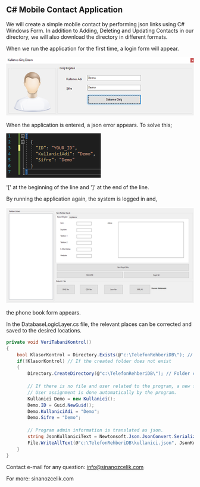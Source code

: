 ## C# Mobile Contact Application

We will create a simple mobile contact by performing json links using C# Windows Form. In addition to Adding, Deleting and Updating Contacts in our directory, we will also download the directory in different formats.

When we run the application for the first time, a login form will appear.

![GitHub Logo](login.png)

When the application is entered, a json error appears. To solve this;

![GitHub Logo](solve.png)

'[' at the beginning of the line and ']' at the end of the line.

By running the application again, the system is logged in and,

![GitHub Logo](telefonrehberi.png)

the phone book form appears.

In the DatabaseLogicLayer.cs file, the relevant places can be corrected and saved to the desired locations.

```C#
private void VeriTabaniKontrol()
{
    bool KlasorKontrol = Directory.Exists(@"c:\TelefonRehberiDB\"); // Check if the folder exists
    if(!KlasorKontrol) // If the created folder does not exist
    {
        Directory.CreateDirectory(@"c:\TelefonRehberiDB\"); // Folder created.

        // If there is no file and user related to the program, a new file and
        // User assignment is done automatically by the program.
        Kullanici Demo = new Kullanici();
        Demo.ID = Guid.NewGuid();
        Demo.KullaniciAdi = "Demo";
        Demo.Sifre = "Demo";

        // Program admin information is translated as json.
        string JsonKullaniciText = Newtonsoft.Json.JsonConvert.SerializeObject(Demo);
        File.WriteAllText(@"c:\TelefonRehberiDB\kullanici.json", JsonKullaniciText);
    }
}
```

Contact e-mail for any question: info@sinanozcelik.com

For more: sinanozcelik.com
